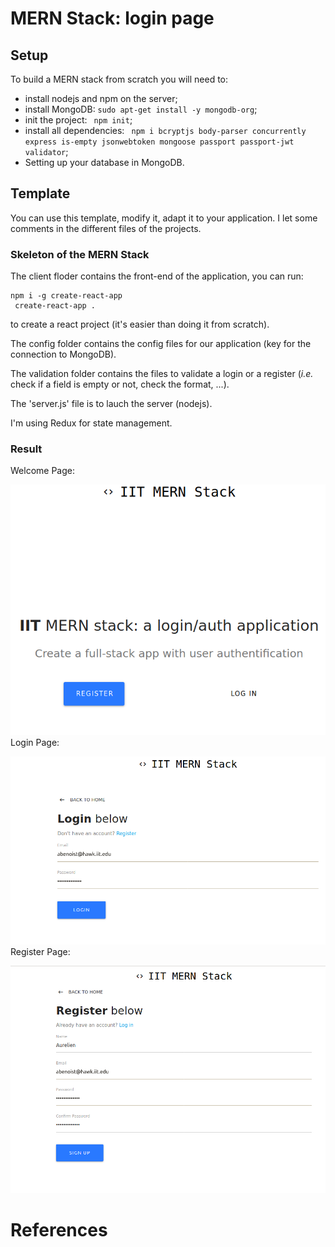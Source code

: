 # MERN Stack: login page

## Setup

To build a MERN stack from scratch you will need to:
* install nodejs and npm on the server;
* install MongoDB: ``` sudo apt-get install -y mongodb-org ```;
* init the project: ``` npm init```;
* install all dependencies: ``` npm i bcryptjs body-parser concurrently express is-empty jsonwebtoken mongoose passport passport-jwt validator```;
* Setting up your database in MongoDB.

## Template

You can use this template, modify it, adapt it to your application. I let some comments in the different files of the projects.

### Skeleton of the MERN Stack

The client floder contains the front-end of the application, you can run:
```shell
npm i -g create-react-app
 create-react-app .
```
to create a react project (it's easier than doing it from scratch).

The config folder contains the config files for our application (key for the connection to MongoDB).

The validation folder contains the files to validate a login or a register (*i.e.* check if a field is empty or not, check the format, ...).

The 'server.js' file is to lauch the server (nodejs).

I'm using Redux for state management.

### Result

Welcome Page:

![welcomePage](img/welcome.png "Welcome Page")
Login Page:

![loginPage](img/login.png "Login Page")
Register Page:

![registerPage](img/register.png "Register Page")

# References

[1]: [https://docs.mongodb.com/manual/tutorial/install-mongodb-on-ubuntu/]
[2]: https://medium.com/swlh/how-to-create-your-first-mern-mongodb-express-js-react-js-and-node-js-stack-7e8b20463e66
[3]: https://openclassrooms.com/fr/courses/4664381-realisez-une-application-web-avec-react-js
[4]: https://openclassrooms.com/fr/courses/6390246-passez-au-full-stack-avec-node-js-express-et-mongodb/6466298-creez-une-route-get
[5]: https://www.youtube.com/watch?time_continue=1&v=93p3LxR9xfM&feature=emb_logo

